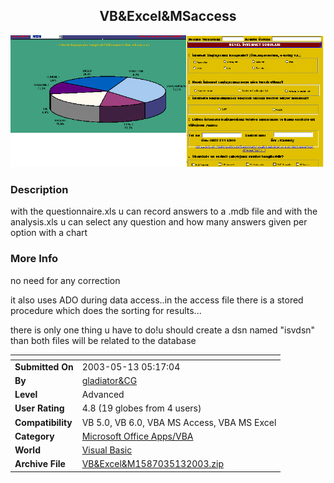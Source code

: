 ﻿<div align="center">

## VB&Excel&MSaccess

<img src="PIC2003513516107623.gif">
</div>

### Description

with the questionnaire.xls u can record answers to a .mdb file and with the analysis.xls u can select any question and how many answers given per option with a chart
 
### More Info
 
no need for any correction

it also uses ADO during data access..in the access file there is a stored procedure which does the sorting for results...

there is only one thing u have to do!u should create a dsn named "isvdsn" than both files will be related to the database


<span>             |<span>
---                |---
**Submitted On**   |2003-05-13 05:17:04
**By**             |[gladiator&CG](https://github.com/Planet-Source-Code/PSCIndex/blob/master/ByAuthor/gladiator-cg.md)
**Level**          |Advanced
**User Rating**    |4.8 (19 globes from 4 users)
**Compatibility**  |VB 5\.0, VB 6\.0, VBA MS Access, VBA MS Excel
**Category**       |[Microsoft Office Apps/VBA](https://github.com/Planet-Source-Code/PSCIndex/blob/master/ByCategory/microsoft-office-apps-vba__1-42.md)
**World**          |[Visual Basic](https://github.com/Planet-Source-Code/PSCIndex/blob/master/ByWorld/visual-basic.md)
**Archive File**   |[VB&Excel&M1587035132003\.zip](https://github.com/Planet-Source-Code/gladiator-cg-vb-excel-msaccess__1-45452/archive/master.zip)








